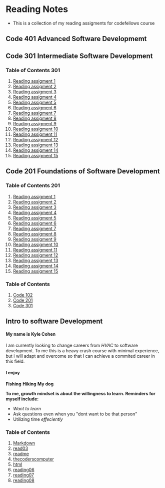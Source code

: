 # Reading Notes
- This is a collection of my reading assigments for codefellows course

## Code 401 Advanced Software Developmemt

## Code 301 Intermediate Software Development
### Table of Contents 301
1. [Reading assigment 1](./CODE301readings/readClass01.html)
2. [Reading assigment 2](./CODE301readings/readClass02.html)
3. [Reading assigment 3](./CODE301readings/readClass03.html)
4. [Reading assigment 4](./CODE301readings/readClass04.html)
5. [Reading assigment 5](./CODE301readings/readClass05.html)
6. [Reading assigment 6](./CODE301readings/readClass06.html)
7. [Reading assigment 7](./CODE301readings/readClass07.html)
8. [Reading assigment 8](./CODE301readings/readClass08.html)
9. [Reading assigment 9](./CODE301readings/readClass09.html)
10. [Reading assigment 10]()
11. [Reading assigment 11]()
12. [Reading assigment 12]()
13. [Reading assigment 13]()
14. [Reading assigment 14]()
15. [Reading assigment 15]()


## Code 201 Foundations of Software Development

### Table of Contents 201
1. [Reading assigment 1](./CODE201readings/class-01.html)
2. [Reading assigment 2](./CODE201readings/class-02.html)
3. [Reading assigment 3](./CODE201readings/class-03.html)
4. [Reading assigment 4](./CODE201readings/class-04.html)
5. [Reading assigment 5](./CODE201readings/class-05.html)
6. [Reading assigment 6](./CODE201readings/class-06.html)
7. [Reading assigment 7](./CODE201readings/class-07.html)
8. [Reading assigment 8](./CODE201readings/class-08.html)
9. [Reading assigment 9](./CODE201readings/class-09.html)
10. [Reading assigment 10](./CODE201readings/class-10.html)
11. [Reading assigment 11](./CODE201readings/class-11.html)
12. [Reading assigment 12](./CODE201readings/class-12.html)
13. [Reading assigment 13](./CODE201readings/class-13.html)
14. [Reading assigment 14](./CODE201readings/class-14.html)
15. [Reading assigment 15](./CODE201readings/class-14A.html)

### Table of Contents
1. [Code 102](code102.md)
2. [Code 201](code201.md)
3. [Code 301](code301.md)



## Intro to software Development


#### My name is Kyle Cohen
I am currently looking to change careers from *HVAC* to software development.
To me this is a heavy crash course with minimal experience, but i will adapt and overcome so that I can achieve a commited career in this field.

#### I enjoy
**Fishing**
**Hiking**
**My dog**

**To me, growth mindset is about the willingness to learn. Reminders for myself include:**

- *Want to learn*
- Ask questions even when you "dont want to be that person"
- Utilizing time *effeciently*




### Table of Contents
1. [Markdown](markdown.md)
2. [read03](read03day2.md)
3. [readme](README.md)
4. [thecoderscomputer](thecoderscomputer.md)
5. [html](html.md)
6. [reading06](reading06.md)
7. [reading07](reading07.md)
8. [reading08](reading08.md)

